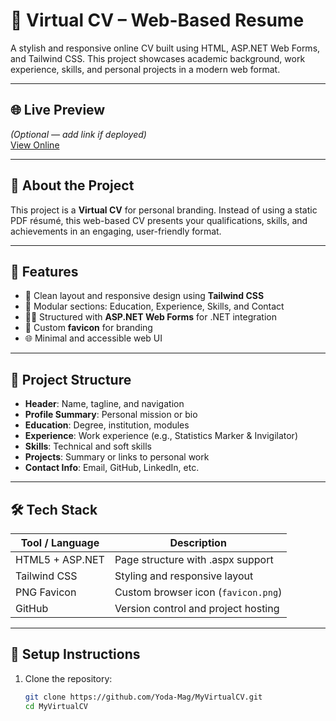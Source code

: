 # 💼 Virtual CV – Web-Based Resume

A stylish and responsive online CV built using HTML, ASP.NET Web Forms, and Tailwind CSS. This project showcases academic background, work experience, skills, and personal projects in a modern web format.

---

## 🌐 Live Preview
*(Optional — add link if deployed)*  
[View Online](https://yoda-mag.github.io/LR_Magano_CV/)

---

## 🧠 About the Project

This project is a **Virtual CV** for personal branding. Instead of using a static PDF résumé, this web-based CV presents your qualifications, skills, and achievements in an engaging, user-friendly format.

---

## 🚀 Features

- 📌 Clean layout and responsive design using **Tailwind CSS**
- 📎 Modular sections: Education, Experience, Skills, and Contact
- 🧑‍💻 Structured with **ASP.NET Web Forms** for .NET integration
- 🌟 Custom **favicon** for branding
- 🌐 Minimal and accessible web UI

---

## 📁 Project Structure


- **Header**: Name, tagline, and navigation
- **Profile Summary**: Personal mission or bio
- **Education**: Degree, institution, modules
- **Experience**: Work experience (e.g., Statistics Marker & Invigilator)
- **Skills**: Technical and soft skills
- **Projects**: Summary or links to personal work
- **Contact Info**: Email, GitHub, LinkedIn, etc.

---

## 🛠️ Tech Stack

| Tool / Language      | Description                             |
|----------------------|-----------------------------------------|
| HTML5 + ASP.NET      | Page structure with .aspx support       |
| Tailwind CSS         | Styling and responsive layout           |
| PNG Favicon          | Custom browser icon (`favicon.png`)     |
| GitHub               | Version control and project hosting     |

---

## 🔧 Setup Instructions

1. Clone the repository:
   ```bash
   git clone https://github.com/Yoda-Mag/MyVirtualCV.git
   cd MyVirtualCV
